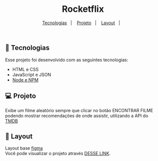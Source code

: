 <h1 align="center"> Rocketflix </h1>

<p align="center">
  <a href="#-tecnologias">Tecnologias</a>&nbsp;&nbsp;&nbsp;|&nbsp;&nbsp;&nbsp;
  <a href="#-projeto">Projeto</a>&nbsp;&nbsp;&nbsp;|&nbsp;&nbsp;&nbsp;
  <a href="#-layout">Layout</a>&nbsp;&nbsp;&nbsp;|&nbsp;&nbsp;&nbsp;
</p>

<br>

## 🚀 Tecnologias

Esse projeto foi desenvolvido com as seguintes tecnologias:

- HTML e CSS
- JavaScript e JSON
- [Node e NPM](https://nodejs.org/)

## 💻 Projeto

Exibe um filme aleatório sempre que clicar no botão ENCONTRAR FILME podendo mostrar recomendações de onde assistir,
utilizando a API do [TMDB](https://developers.themoviedb.org/3/getting-started/introduction)

## 🔖 Layout

Layout base [figma](<https://www.figma.com/file/QLCZ3dCI3oLgZmrwuHzDtq/DD-%2F-Rocketflix-(Copy)?node-id=3%3A2&t=fgQnHBFtKNomO7C5-0>)
<br>
Você pode visualizar o projeto através [DESSE LINK](https://rocketflix-ten.vercel.app/).
